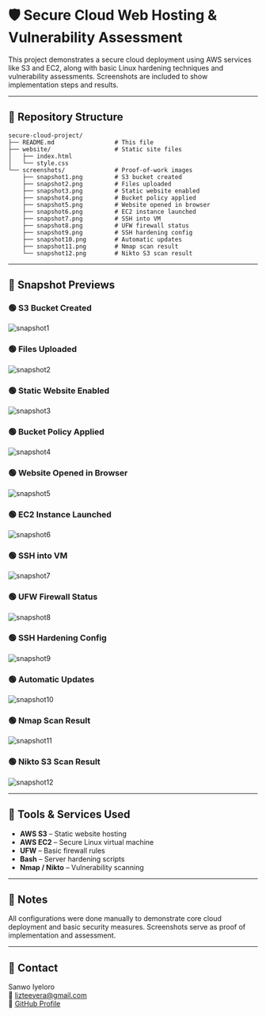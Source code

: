 
# 🛡️ Secure Cloud Web Hosting & Vulnerability Assessment

This project demonstrates a secure cloud deployment using AWS services like S3 and EC2, along with basic Linux hardening techniques and vulnerability assessments. Screenshots are included to show implementation steps and results.

---

## 📁 Repository Structure

```
secure-cloud-project/
├── README.md                 # This file
├── website/                  # Static site files
│   ├── index.html
│   └── style.css
└── screenshots/              # Proof-of-work images
    ├── snapshot1.png         # S3 bucket created
    ├── snapshot2.png         # Files uploaded
    ├── snapshot3.png         # Static website enabled
    ├── snapshot4.png         # Bucket policy applied
    ├── snapshot5.png         # Website opened in browser
    ├── snapshot6.png         # EC2 instance launched
    ├── snapshot7.png         # SSH into VM
    ├── snapshot8.png         # UFW firewall status
    ├── snapshot9.png         # SSH hardening config
    ├── snapshot10.png        # Automatic updates
    ├── snapshot11.png        # Nmap scan result
    └── snapshot12.png        # Nikto S3 scan result
```

---

## 📸 Snapshot Previews

### 🟢 S3 Bucket Created
![snapshot1](screenshots/snapshot1.png)

### 🟢 Files Uploaded
![snapshot2](screenshots/snapshot2.png)

### 🟢 Static Website Enabled
![snapshot3](screenshots/snapshot3.png)

### 🟢 Bucket Policy Applied
![snapshot4](screenshots/snapshot4.png)

### 🟢 Website Opened in Browser
![snapshot5](screenshots/snapshot5.png)

### 🟢 EC2 Instance Launched
![snapshot6](screenshots/snapshot6.png)

### 🟢 SSH into VM
![snapshot7](screenshots/snapshot7.png)

### 🟢 UFW Firewall Status
![snapshot8](screenshots/snapshot8.png)

### 🟢 SSH Hardening Config
![snapshot9](screenshots/snapshot9.png)

### 🟢 Automatic Updates
![snapshot10](screenshots/snapshot10.png)

### 🟢 Nmap Scan Result
![snapshot11](screenshots/snapshot11.png)

### 🟢 Nikto S3 Scan Result
![snapshot12](screenshots/snapshot12.png)

---

## 🔐 Tools & Services Used

- **AWS S3** – Static website hosting
- **AWS EC2** – Secure Linux virtual machine
- **UFW** – Basic firewall rules
- **Bash** – Server hardening scripts
- **Nmap / Nikto** – Vulnerability scanning

---

## 📌 Notes

All configurations were done manually to demonstrate core cloud deployment and basic security measures. Screenshots serve as proof of implementation and assessment.

---

## 📧 Contact

Sanwo Iyeloro  
📧 [lizteevera@gmail.com](mailto:lizteevera@gmail.com)  
🔗 [GitHub Profile](https://github.com/jsanwo85)
